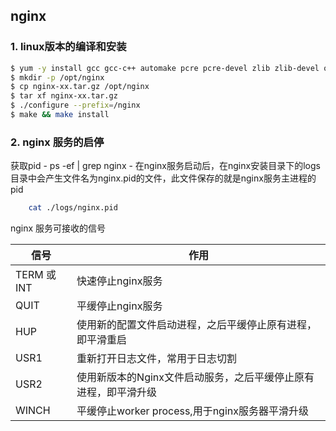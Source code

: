 ## nginx


### 1. linux版本的编译和安装

~~~bash
$ yum -y install gcc gcc-c++ automake pcre pcre-devel zlib zlib-devel open openssl-devel
$ mkdir -p /opt/nginx
$ cp nginx-xx.tar.gz /opt/nginx
$ tar xf nginx-xx.tar.gz
$ ./configure --prefix=/nginx
$ make && make install

~~~

### 2. nginx 服务的启停
    
 获取pid
    - ps -ef | grep nginx
    - 在nginx服务启动后，在nginx安装目录下的logs目录中会产生文件名为nginx.pid的文件，此文件保存的就是nginx服务主进程的pid
~~~bash
    cat ./logs/nginx.pid
~~~

nginx 服务可接收的信号

| 信号       |   作用                                                    |
| ----       | --------                                                 |
|TERM 或INT  |快速停止nginx服务                                          |
|QUIT        |平缓停止nginx服务                                          |
|HUP         |使用新的配置文件启动进程，之后平缓停止原有进程，即平滑重启     |
|USR1        |重新打开日志文件，常用于日志切割                             |
|USR2        |使用新版本的Nginx文件启动服务，之后平缓停止原有进程，即平滑升级 |
|WINCH       |平缓停止worker process,用于nginx服务器平滑升级               |

